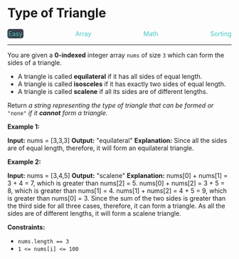 # Type of Triangle

<div style="display: flex; justify-content: space-between; align-items: center">
<div style="color: #46c6c2;
padding: 2px; background-color: #3a3f4b; border-radius: 5px;">Easy</div>
<div style="color: #46c6c2">Array</div>
<div style="color: #46c6c2">Math</div>
<div style="color: #46c6c2">Sorting</div>
</div>

---

You are given a **0-indexed** integer array `nums` of size `3` which can form the sides of a triangle.

*   A triangle is called **equilateral** if it has all sides of equal length.
*   A triangle is called **isosceles** if it has exactly two sides of equal length.
*   A triangle is called **scalene** if all its sides are of different lengths.

Return _a string representing_ _the type of triangle that can be formed_ _or_ `"none"` _if it **cannot** form a triangle._

**Example 1:**

**Input:** nums = \[3,3,3\]
**Output:** "equilateral"
**Explanation:** Since all the sides are of equal length, therefore, it will form an equilateral triangle.

**Example 2:**

**Input:** nums = \[3,4,5\]
**Output:** "scalene"
**Explanation:** 
nums\[0\] + nums\[1\] = 3 + 4 = 7, which is greater than nums\[2\] = 5.
nums\[0\] + nums\[2\] = 3 + 5 = 8, which is greater than nums\[1\] = 4.
nums\[1\] + nums\[2\] = 4 + 5 = 9, which is greater than nums\[0\] = 3. 
Since the sum of the two sides is greater than the third side for all three cases, therefore, it can form a triangle.
As all the sides are of different lengths, it will form a scalene triangle.

**Constraints:**

*   `nums.length == 3`
*   `1 <= nums[i] <= 100`